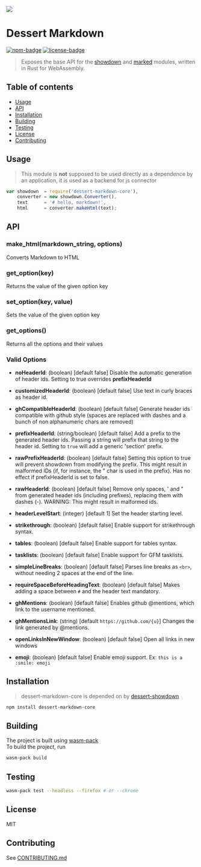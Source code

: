 [![](https://user-images.githubusercontent.com/25987204/78205790-10b0c680-74d8-11ea-9767-5bb93e920044.png)](https://dessert.dev/)

Dessert Markdown
============

[![npm-badge]][npm-url]
[![license-badge]][license]

[npm-badge]: https://img.shields.io/npm/v/dessert-markdown-core.svg
[npm-url]: https://www.npmjs.org/package/dessert-markdown-core
[license-badge]: https://img.shields.io/github/license/dessert-wasm/dessert-markdown-core
[license]: LICENSE_MIT

> Exposes the base API for the [showdown] and [marked] modules, written in Rust for WebAssembly.

[showdown]: https://github.com/showdownjs/showdown
[marked]: https://github.com/markedjs/marked

## Table of contents
* [Usage](#usage)
* [API](#api)
* [Installation](#installation)
* [Building](#building)
* [Testing](#testing)
* [License](#license)
* [Contributing](#contributing)

## Usage

> This module is **not** supposed to be used directly as a dependence by an application, it is used as a backend for js connector

```js
var showdown  = require('dessert-markdown-core'),
    converter = new showdown.Converter(),
    text      = '# hello, markdown!',
    html      = converter.makeHtml(text);
```

## API

### make_html(markdown_string, options)

Converts Markdown to HTML

### get_option(key)

Returns the value of the given option key 

### set_option(key, value)

Sets the value of the given option key

### get_options() 

Returns all the options and their values

### Valid Options
* **noHeaderId**: (boolean) [default false] Disable the automatic generation of header ids.
   Setting to true overrides **prefixHeaderId**

* **customizedHeaderId**: (boolean) [default false] Use text in curly braces as header id.

* **ghCompatibleHeaderId**: (boolean) [default false] Generate header ids compatible with github style
   (spaces are replaced with dashes and a bunch of non alphanumeric chars are removed)

* **prefixHeaderId**: (string/boolean) [default false] Add a prefix to the generated header ids.
   Passing a string will prefix that string to the header id. Setting to `true` will add a generic 'section' prefix.

* **rawPrefixHeaderId**: (boolean) [default false] Setting this option to true will prevent showdown from modifying the prefix.
   This might result in malformed IDs (if, for instance, the " char is used in the prefix).
   Has no effect if prefixHeaderId is set to false.

* **rawHeaderId**: (boolean) [default false] Remove only spaces, ' and " from generated header ids (including prefixes),
    replacing them with dashes (-). WARNING: This might result in malformed ids.

* **headerLevelStart**: (integer) [default 1] Set the header starting level.

* **strikethrough**: (boolean) [default false] Enable support for strikethrough syntax.

* **tables**: (boolean) [default false] Enable support for tables syntax.

* **tasklists**: (boolean) [default false] Enable support for GFM tasklists.

* **simpleLineBreaks**: (boolean) [default false] Parses line breaks as `<br>`, without needing 2 spaces at the end of the line.

* **requireSpaceBeforeHeadingText**: (boolean) [default false] Makes adding a space between `#` and the header text mandatory.

* **ghMentions**: (boolean) [default false] Enables github @mentions, which link to the username mentioned.
 
* **ghMentionsLink**: (string) [default `https://github.com/{u}`] Changes the link generated by @mentions.

* **openLinksInNewWindow**: (boolean) [default false] Open all links in new windows

* **emoji**: (boolean) [default false] Enable emoji support. Ex: `this is a :smile: emoji`

## Installation

> dessert-markdown-core is depended on by [dessert-showdown](https://github.com/dessert-wasm/dessert-showdown)
```sh
npm install dessert-markdown-core
```

## Building
The project is built using [wasm-pack]  
To build the project, run

[wasm-pack]: https://github.com/rustwasm/wasm-pack
```sh
wasm-pack build
```

## Testing

```sh
wasm-pack test --headless --firefox # or --chrome
```

## License
MIT

## Contributing
See [CONTRIBUTING.md](CONTRIBUTING.md)
